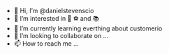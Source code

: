 - 👋 Hi, I’m @danielstevenscio
- 👀 I’m interested in 🏓 ⚽ and 📚
- 🌱 I’m currently learning everthing about customerio
- 💞️ I’m looking to collaborate on ...
- 📫 How to reach me ...

<!---
danielstevenscio/danielstevenscio is a ✨ special ✨ repository because its `README.md` (this file) appears on your GitHub profile.
You can click the Preview link to take a look at your changes.
--->

